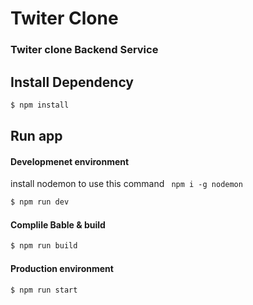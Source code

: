 # Twiter Clone

### Twiter clone Backend Service

## Install Dependency

```bash
$ npm install
```
## Run app

#### Developmenet environment

install nodemon to use this command ` npm i -g nodemon`

```bash
$ npm run dev
```

#### Complile Bable & build

```bash
$ npm run build
```

#### Production environment

```bash
$ npm run start
```
